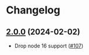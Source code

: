 # Changelog

## [2.0.0](https://github.com/raul72/browsermob-proxy-api-client/compare/1.0.2...2.0.0) (2024-02-02)

- Drop node 16 support ([#107](https://github.com/raul72/browsermob-proxy-api-client/pull/107))
